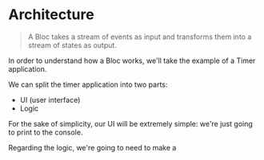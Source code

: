 # Architecture

> A Bloc takes a stream of events as input and transforms them into a stream of states as output.

In order to understand how a Bloc works, we'll take the example of a Timer application.

We can split the timer application into two parts:
- UI (user interface)
- Logic

For the sake of simplicity, our UI will be extremely simple: we're just going to print to the console.

Regarding the logic, we're going to need to make a 